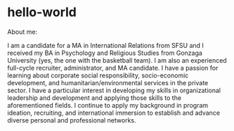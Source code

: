 # hello-world

About me:

I am a candidate for a MA in International Relations from SFSU and I received my BA in Psychology and Religious Studies from Gonzaga University (yes, the one with the basketball team). I am also an experienced full-cycle recruiter, administrator, and MA candidate. I have a passion for learning about corporate social responsibility, socio-economic development, and humanitarian/environmental services in the private sector. I have a particular interest in developing my skills in organizational leadership and development and applying those skills to the aforementioned fields. I continue to apply my background in program ideation, recruiting, and international immersion to establish and advance diverse personal and professional networks.
